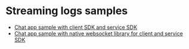 # Streaming logs samples

* [Chat app sample with client SDK and service SDK](./sdk)
* [Chat app sample with native websocket library for client and service SDK](./nativeapi)
